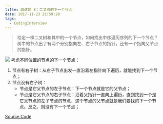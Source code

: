 ```yaml
---
title: 面试题 8：二叉树的下一个节点
date: 2017-11-23 21:59:28
tags:
  - CodingInterview
---
```

> 给定一棵二叉树和其中的一个节点，如何找出中序遍历序列的下一个节点？树中的节点出了有两个分别指向左、右子节点的指针，还有一个指向父节点的指针。

![](https://raw.githubusercontent.com/necusjz/mPOST/master/CodingInterview/08.jpeg)
考虑不同位置的节点的下一个节点：
1. 节点有右子树：从右子节点出发一直沿着左指针向下遍历，就能找到下一个节点；
2. 节点没有右子树：
    * 节点是它父节点的左子节点：下一个节点就是它的父节点；
    * 节点是它父节点的右子节点：沿着父指针一直向上遍历，直到找到一个是它父节点的左子节点的节点，这个节点的父节点就是我们要找的下一个节点。反之，则没有下一个节点；

[Source Code](https://gist.githubusercontent.com/necusjz/f19bd0f21ea220560a39f7739373c1fb/raw/1793dcc3fa964b117704ce2090cc39aae3dc3412/08_NextNodeInBinaryTrees.cpp)
